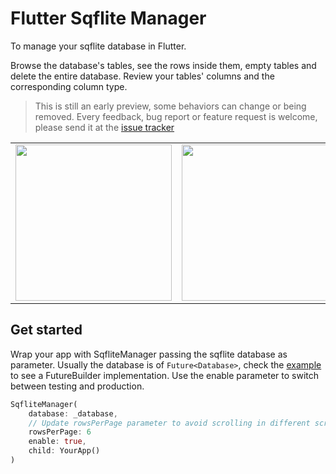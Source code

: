 # Flutter Sqflite Manager
To manage your sqflite database in Flutter. 

Browse the database's tables, see the rows inside them, empty tables and delete the entire database. 
Review your tables' columns and the corresponding column type.
> This is still an early preview, some behaviors can change or being removed. Every feedback, bug report or feature request is welcome, please send it at the <a href="https://github.com/mcrovero/flutter_sqflite_manager/issues">issue tracker</a>
<table>
  <tr>
    <td><img src="https://github.com/mcrovero/flutter_sqflite_manager/raw/master/assets/screen1.png" width="250"></td>
    <td><img src="https://github.com/mcrovero/flutter_sqflite_manager/raw/master/assets/screen2.png" width="250"></td>
    <td><img src="https://github.com/mcrovero/flutter_sqflite_manager/raw/master/assets/screen3.png" width="250"></td>
  </tr>
</table>

## Get started
Wrap your app with SqfliteManager passing the sqflite database as parameter. 
Usually the database is of `Future<Database>`, check the <a href="https://github.com/mcrovero/flutter_sqflite_manager/tree/master/example/lib/db_page.dart">example</a> to see a FutureBuilder implementation.
Use the enable parameter to switch between testing and production.
```dart
SqfliteManager(
    database: _database,
    // Update rowsPerPage parameter to avoid scrolling in different screen sizes
    rowsPerPage: 6
    enable: true,
    child: YourApp()
)
```
